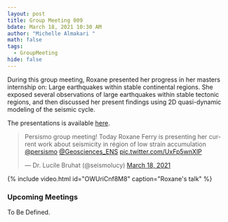 ```yaml
---
layout: post
title: Group Meeting 009
bdate: March 18, 2021 10:30 AM
author: "Michelle Almakari "
math: false
tags:
  - GroupMeeting
hide: false
---
```

During this group meeting, Roxane presented her progress in her masters internship on: Large earthquakes within stable continental regions. She exposed several observations of large earthquakes within stable tectonic regions, and then discussed her present findings using 2D quasi-dynamic modeling of the seismic cycle.  
 

The presentations is available [here](https://www.dropbox.com/s/925tn2gmbsyxaa7/Group_meeting_presentation_Roxane.pdf?dl=0). 

<blockquote class="twitter-tweet"><p lang="en" dir="ltr">Persismo group meeting! Today Roxane Ferry is presenting her current work about seismicity in région of low strain accumulation <a href="https://twitter.com/persismo?ref_src=twsrc%5Etfw">@persismo</a> <a href="https://twitter.com/Geosciences_ENS?ref_src=twsrc%5Etfw">@Geosciences_ENS</a> <a href="https://t.co/UxFp5wnXlP">pic.twitter.com/UxFp5wnXlP</a></p>&mdash; Dr. Lucile Bruhat (@seismolucy) <a href="https://twitter.com/seismolucy/status/1372485599278563328?ref_src=twsrc%5Etfw">March 18, 2021</a></blockquote> <script async src="https://platform.twitter.com/widgets.js" charset="utf-8"></script>

{% include video.html id="OWUriCnf8M8" caption="Roxane's talk" %}



### Upcoming Meetings

To Be Defined. 